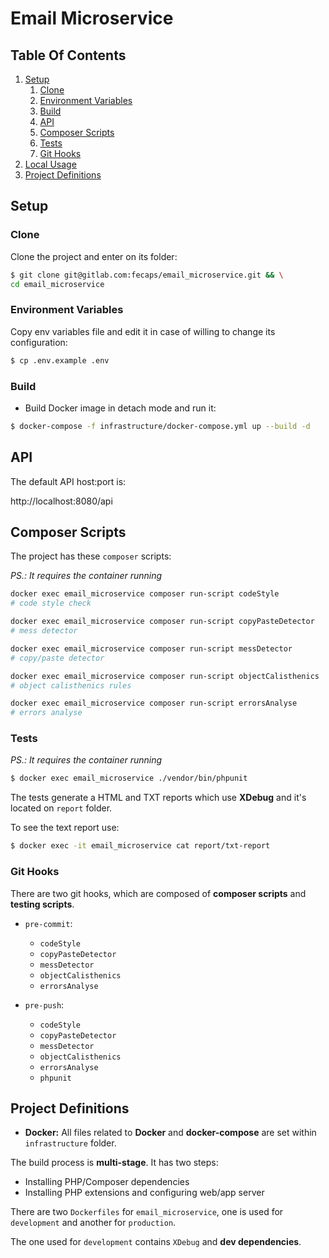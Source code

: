 # Email Microservice

## Table Of Contents

1. [Setup](#setup)
    1. [Clone](#clone)
    1. [Environment Variables](#environment-variables)
    1. [Build](#build)
    1. [API](#api)
    1. [Composer Scripts](#composer-scripts)
    1. [Tests](#tests)
    1. [Git Hooks](#git-hooks)
1. [Local Usage](#local-usage)
1. [Project Definitions](#project-definitions)

## Setup

### Clone

Clone the project and enter on its folder:

```bash
$ git clone git@gitlab.com:fecaps/email_microservice.git && \
cd email_microservice
```

### Environment Variables

Copy env variables file and edit it in case of willing to change its configuration:

```bash
$ cp .env.example .env
```

### Build

- Build Docker image in detach mode and run it:

```bash
$ docker-compose -f infrastructure/docker-compose.yml up --build -d
```

## API

The default API host:port is:

http://localhost:8080/api

## Composer Scripts

The project has these `composer` scripts:

*PS.: It requires the container running*
 
```bash
docker exec email_microservice composer run-script codeStyle
# code style check

docker exec email_microservice composer run-script copyPasteDetector
# mess detector

docker exec email_microservice composer run-script messDetector
# copy/paste detector

docker exec email_microservice composer run-script objectCalisthenics
# object calisthenics rules

docker exec email_microservice composer run-script errorsAnalyse
# errors analyse
``` 

### Tests

*PS.: It requires the container running*

```bash
$ docker exec email_microservice ./vendor/bin/phpunit
```

The tests generate a HTML and TXT reports which use **XDebug** and it's
located on `report` folder.

To see the text report use:

```bash
$ docker exec -it email_microservice cat report/txt-report
```

### Git Hooks

There are two git hooks, which are composed of **composer scripts**
and **testing scripts**.

- `pre-commit`:
    - `codeStyle`
    - `copyPasteDetector`
    - `messDetector`
    - `objectCalisthenics`
    - `errorsAnalyse`
 
- `pre-push`:
    - `codeStyle`
    - `copyPasteDetector`
    - `messDetector`
    - `objectCalisthenics`
    - `errorsAnalyse`
    - `phpunit`


## Project Definitions

- **Docker:** All files related to **Docker** and **docker-compose**
are set within `infrastructure` folder.

The build process is **multi-stage**. It has two steps:

- Installing PHP/Composer dependencies
- Installing PHP extensions and configuring web/app server

There are two `Dockerfiles` for `email_microservice`, one is used for
`development` and another for `production`.

The one used for `development` contains `XDebug` and **dev dependencies**.
